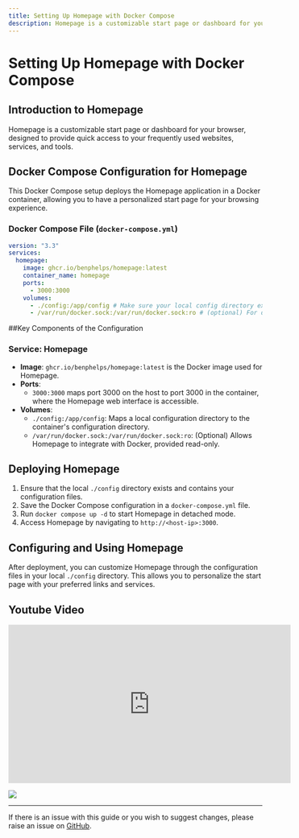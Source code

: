 ```yaml
---
title: Setting Up Homepage with Docker Compose
description: Homepage is a customizable start page or dashboard for your browser, designed to provide quick access to your frequently used websites, services, and tools.
---
```

# Setting Up Homepage with Docker Compose

## Introduction to Homepage

Homepage is a customizable start page or dashboard for your browser, designed to provide quick access to your frequently used websites, services, and tools.

## Docker Compose Configuration for Homepage

This Docker Compose setup deploys the Homepage application in a Docker container, allowing you to have a personalized start page for your browsing experience.

### Docker Compose File (`docker-compose.yml`)

```yaml
version: "3.3"
services:
  homepage:
    image: ghcr.io/benphelps/homepage:latest
    container_name: homepage
    ports:
      - 3000:3000
    volumes:
      - ./config:/app/config # Make sure your local config directory exists
      - /var/run/docker.sock:/var/run/docker.sock:ro # (optional) For docker integrations
```

##Key Components of the Configuration
### Service: Homepage
- **Image**: `ghcr.io/benphelps/homepage:latest` is the Docker image used for Homepage.
- **Ports**: 
  - `3000:3000` maps port 3000 on the host to port 3000 in the container, where the Homepage web interface is accessible.
- **Volumes**: 
  - `./config:/app/config`: Maps a local configuration directory to the container's configuration directory.
  - `/var/run/docker.sock:/var/run/docker.sock:ro`: (Optional) Allows Homepage to integrate with Docker, provided read-only.

## Deploying Homepage

1. Ensure that the local `./config` directory exists and contains your configuration files.
2. Save the Docker Compose configuration in a `docker-compose.yml` file.
3. Run `docker compose up -d` to start Homepage in detached mode.
4. Access Homepage by navigating to `http://<host-ip>:3000`.

## Configuring and Using Homepage

After deployment, you can customize Homepage through the configuration files in your local `./config` directory. This allows you to personalize the start page with your preferred links and services.

## Youtube Video

<iframe width="560" height="315" src="https://www.youtube.com/embed/a5-4u0qFKaE?si=lRG-wceSVlKYPkUM" title="YouTube video player" frameborder="0" allow="accelerometer; autoplay; clipboard-write; encrypted-media; gyroscope; picture-in-picture; web-share" allowfullscreen></iframe>

<a href="https://www.buymeacoffee.com/techdox"><img src="https://img.buymeacoffee.com/button-api/?text=Buy me a cup of tea&emoji=🍵&slug=techdox&button_colour=FFDD00&font_colour=000000&font_family=Cookie&outline_colour=000000&coffee_colour=ffffff" /></a>


---

If there is an issue with this guide or you wish to suggest changes, please raise an issue on [GitHub](https://github.com/Techdox/techdox-docs).
